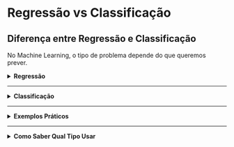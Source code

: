 # Regressão vs Classificação

## Diferença entre Regressão e Classificação

No Machine Learning, o tipo de problema depende do que queremos prever.

<details>
<summary><strong>Regressão</strong></summary>

### Regressão

Usada quando o objetivo é **prever um valor numérico contínuo**.

Exemplo: prever o preço de um produto, a temperatura de amanhã ou a altura de uma pessoa.

Características:

- O resultado é um **número real**.
- Os erros são medidos por métricas como **MSE (Mean Squared Error)** e **R²**.
- Pequenas diferenças são aceitáveis (por exemplo, prever R$ 498.000 em vez de R$ 500.000).
</details>

---

<details>
<summary><strong>Classificação</strong></summary>

### Classificação

Usada quando o objetivo é **atribuir uma categoria** ou **classe** a cada exemplo.

Exemplo: identificar se um e-mail é “spam” ou “não spam”, ou prever o tipo de flor ou a raça de um cachorro.

Características:

- O resultado é **uma classe** (rótulo).
- Avaliada com métricas como **acurácia**, **precisão** e **recall**.
- Pequenas diferenças **não são aceitáveis** (um erro muda completamente a classe).
</details>

---

<details>
<summary><strong>Exemplos Práticos</strong></summary>

## Exemplos Práticos

| Tipo de Problema | Exemplo | Tipo de Saída |
| --- | --- | --- |
| Regressão | Prever o preço de uma casa | Valor numérico |
| Classificação | Identificar se um e-mail é spam | Categoria (“spam” / “não spam”) |
| Regressão | Prever a idade de uma pessoa | Valor numérico |
| Classificação | Determinar o tipo de animal em uma foto | Categoria (“gato”, “cachorro”) |
</details>

---

<details>
<summary><strong>Como Saber Qual Tipo Usar</strong></summary>

## Como Saber Qual Tipo Usar

1. Se o resultado for um número contínuo, use Regressão.
2. Se o resultado for uma categoria, use Classificação.
3. Se o problema envolver agrupamentos automáticos, sem resposta certa, use Aprendizado Não Supervisionado.
</details>
